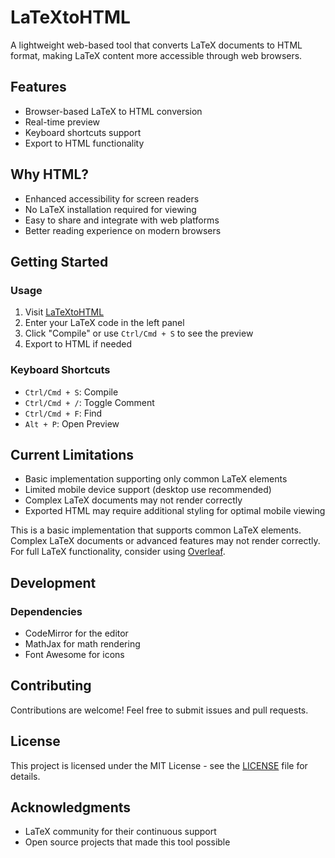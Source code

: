 # LaTeXtoHTML

A lightweight web-based tool that converts LaTeX documents to HTML format, making LaTeX content more accessible through web browsers.

## Features

- Browser-based LaTeX to HTML conversion
- Real-time preview
- Keyboard shortcuts support
- Export to HTML functionality

## Why HTML?

- Enhanced accessibility for screen readers
- No LaTeX installation required for viewing
- Easy to share and integrate with web platforms
- Better reading experience on modern browsers

## Getting Started

### Usage

1. Visit [LaTeXtoHTML](https://hichipli.github.io/latextohtml)
2. Enter your LaTeX code in the left panel
3. Click "Compile" or use `Ctrl/Cmd + S` to see the preview
4. Export to HTML if needed

### Keyboard Shortcuts

- `Ctrl/Cmd + S`: Compile
- `Ctrl/Cmd + /`: Toggle Comment
- `Ctrl/Cmd + F`: Find
- `Alt + P`: Open Preview

## Current Limitations

- Basic implementation supporting only common LaTeX elements
- Limited mobile device support (desktop use recommended)
- Complex LaTeX documents may not render correctly
- Exported HTML may require additional styling for optimal mobile viewing

This is a basic implementation that supports common LaTeX elements. Complex LaTeX documents or advanced features may not render correctly. For full LaTeX functionality, consider 
using [Overleaf](https://www.overleaf.com).

## Development

### Dependencies

- CodeMirror for the editor
- MathJax for math rendering
- Font Awesome for icons

## Contributing

Contributions are welcome! Feel free to submit issues and pull requests.

## License

This project is licensed under the MIT License - see the [LICENSE](LICENSE) file for details.

## Acknowledgments

- LaTeX community for their continuous support
- Open source projects that made this tool possible